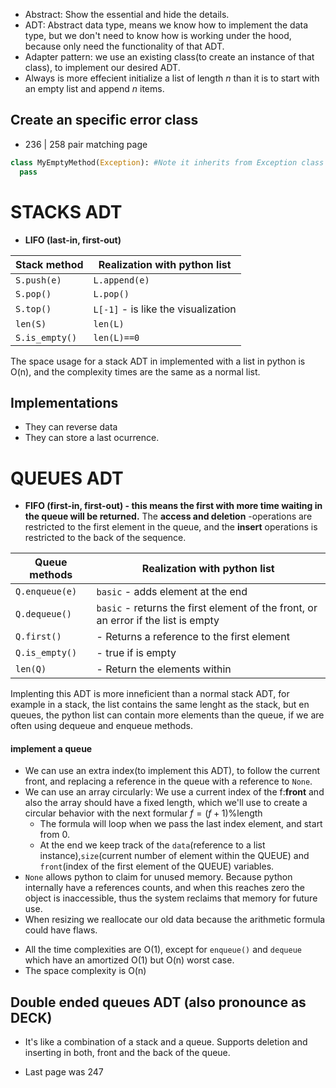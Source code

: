 - Abstract: Show the essential and hide the details.
- ADT: Abstract data type, means we know how to implement the data type, but we don't need to know how is working under the hood, because only need the functionality of that ADT.
- Adapter pattern: we use an existing class(to create an instance of that class), to implement our desired ADT.
- Always is more effecient initialize a list of length *n* than it is to start with an empty list and append *n* items.

## Create an specific error class

- 236 | 258 pair matching page

```py
class MyEmptyMethod(Exception): #Note it inherits from Exception class
  pass
```

# STACKS ADT 

- **LIFO (last-in, first-out)**

|Stack method|Realization with python list|
|---|---|
|`S.push(e)`|`L.append(e)`|
|`S.pop()`|`L.pop()`|
|`S.top()`|`L[-1]` - is like the visualization |
|`len(S)`|`len(L)`|
|`S.is_empty()`|`len(L)==0`|

The space usage for a stack ADT in implemented with a list in python is O(n), and the complexity times are the same as a normal list.

## Implementations
- They can reverse data
- They can store a last ocurrence.

# QUEUES ADT

- **FIFO (first-in, first-out) - this means the first with more time waiting in the queue will be returned.**
The **access and deletion** -operations are restricted to the first element in the queue, and the **insert** operations is restricted to the back of the sequence.

|Queue methods|Realization with python list|
|---|---|
|`Q.enqueue(e)`|`basic` - adds element at the end|
|`Q.dequeue()`|`basic` - returns the first element of the front, or an error if the list is empty|
|`Q.first()`| - Returns a reference to the first element|
|`Q.is_empty()`| - true if is empty|
|`len(Q)`| - Return the elements within|
Implenting this ADT is more inneficient than a normal stack ADT, for example in a stack, the list contains the same lenght as the stack, but en queues, the python list can contain more elements than the queue, if we are often using 
dequeue and enqueue methods.

#### implement a queue
- We can use an extra index(to implement this ADT), to follow the current front, and replacing a reference in the queue with a reference to `None`.
- We can use an array circularly: We use a current index of the f:**front** and also the array should have a fixed length, which we'll use to create a circular behavior with the next formular $f=(f+1)$%length
  - The formula will loop when we pass the last index element, and start from 0.
  - At the end we keep track of the `data`(reference to a list instance),`size`(current number of element within the QUEUE) and `front`(index of the first element of the QUEUE) variables.
- `None` allows python to claim for unused memory. Because python internally have a references counts, and when this reaches zero the object is inaccessible, thus the system reclaims that memory for future use.
- When resizing we reallocate our old data because the arithmetic formula could have flaws.
* All the time complexities are O(1), except for `enqueue()` and `dequeue` which have an amortized O(1) but O(n) worst case.
* The space complexity is O(n)

## Double ended queues ADT (also pronounce as DECK)
- It's like a combination of a stack and a queue.
Supports deletion and inserting in both, front and the back of the queue.


- Last page was 247
